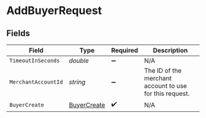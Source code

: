 # AddBuyerRequest


## Fields

| Field                                                   | Type                                                    | Required                                                | Description                                             |
| ------------------------------------------------------- | ------------------------------------------------------- | ------------------------------------------------------- | ------------------------------------------------------- |
| `TimeoutInSeconds`                                      | *double*                                                | :heavy_minus_sign:                                      | N/A                                                     |
| `MerchantAccountId`                                     | *string*                                                | :heavy_minus_sign:                                      | The ID of the merchant account to use for this request. |
| `BuyerCreate`                                           | [BuyerCreate](../../Models/Components/BuyerCreate.md)   | :heavy_check_mark:                                      | N/A                                                     |
